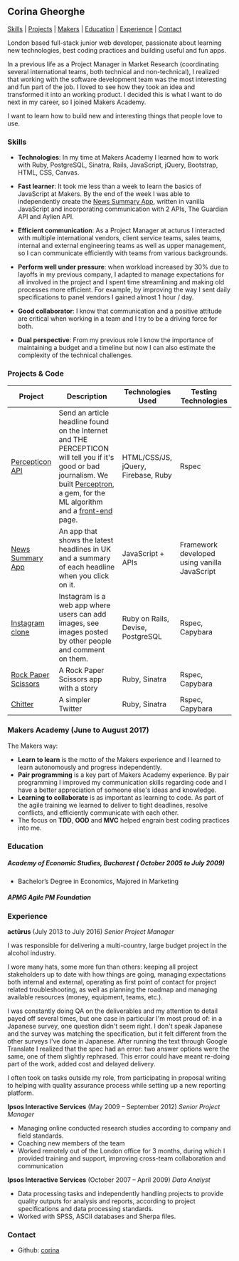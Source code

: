 ## Corina Gheorghe

[Skills](#skills) | [Projects](#projects) | [Makers](#makers) | [Education](#education) | [Experience](#experience) | [Contact](#contact)

London based full-stack junior web developer, passionate about learning new technologies, best coding practices and building useful and fun apps.

In a previous life as a Project Manager in Market Research (coordinating several international teams, both technical and non-technical), I realized that working with the software development team was the most interesting and fun part of the job. I loved to see how they took an idea and transformed it into an working product. I decided this is what I want to do next in my career, so I joined Makers Academy.

I want to learn how to build new and interesting things that people love to use. 

### <a name="skills">Skills</a>
- **Technologies**: In my time at Makers Academy I learned how to work with Ruby, PostgreSQL, Sinatra, Rails, JavaScript, jQuery, Bootstrap, HTML, CSS, Canvas.

- **Fast learner**: It took me less than a week to learn the basics of JavaScript at Makers. By the end of the week I was able to independently create the [News Summary App][2], written in vanilla JavaScript and incorporating communication with 2 APIs, The Guardian API and Aylien API.

- **Efficient communication**: As a Project Manager at acturus I interacted with multiple international vendors, client service teams, sales teams, internal and external engineering teams as well as upper management, so I can communicate efficiently with teams from various backgrounds. 

- **Perform well under pressure**: when workload increased by 30% due to layoffs in my previous company, I adapted to manage expectations for all involved in the project and I spent time streamlining and making old processes more efficient. For example, by improving the way I sent daily specifications to panel vendors I gained almost 1 hour / day.

- **Good collaborator**: I know that communication and a positive attitude are critical when working in a team and I try to be a driving force for both.

- **Dual perspective**: From my previous role I know the importance of maintaining a budget and a timeline but now I can also estimate the complexity of the technical challenges.


### <a name="projects">Projects & Code</a>

Project | Description | Technologies Used | Testing Technologies
--- | --- | --- | ---
[Percepticon API][7]| Send an article headline found on the Internet and THE PERCEPTICON will tell you if it's good or bad journalism. We built [Perceptron][8], a gem, for the ML algorithm and a [front-end][6] page. | HTML/CSS/JS, jQuery, Firebase, Ruby | Rspec
[News Summary App][2] | An app that shows the latest headlines in UK and a summary of each headline when you click on it. |  JavaScript + APIs | Framework developed using vanilla JavaScript
[Instagram clone][3] | Instagram is a web app where users can add images, see images posted by other people and comment on them. | Ruby on Rails, Devise, PostgreSQL | Rspec, Capybara
[Rock Paper Scissors][4] | A Rock Paper Scissors app with a story | Ruby, Sinatra | Rspec, Capybara
[Chitter][5] | A simpler Twitter | Ruby, Sinatra | Rspec, Capybara


### <a name="makers">Makers Academy (June to August 2017)</a>
The Makers way:

- **Learn to learn** is the motto of the Makers experience and I learned to learn autonomously and progress independently.
- **Pair programming** is a key part of Makers Academy experience. By pair programming I improved my communication skills regarding code and I have a better appreciation of someone else's ideas and knowledge.
- **Learning to collaborate** is as important as learning to code. As part of the agile training we learned to deliver to tight deadlines, resolve conflicts, and efficiently communicate with each other.
- The focus on **TDD**, **OOD** and **MVC** helped engrain best coding practices into me.


### <a name="education">Education</a>

##### Academy of Economic Studies, Bucharest ( October 2005 to July 2009)

- Bachelor’s Degree in Economics, Majored in Marketing

##### APMG Agile PM Foundation


### <a name="experience">Experience</a>

**actûrus** (July 2013 to July 2016)
*Senior Project Manager*

I was responsible for delivering a multi-country, large budget project in the alcohol industry.

I wore many hats, some more fun than others: keeping all project stakeholders up to date with how things are going, managing expectations both internal and external, operating as first point of contact for project related troubleshooting, as well as planning the roadmap and managing available resources (money, equipment, teams, etc.).

I was constantly doing QA on the deliverables and my attention to detail payed off several times, but one case in particular I'm most proud of: in a Japanese survey, one question didn't seem right. I don't speak Japanese and the survey was matching the specification, but it felt different from the other surveys I've done in Japanese. After running the text through Google Translate I realized that the spec had an error: two answer options were the same, one of them slightly rephrased. This error could have meant re-doing part of the work, added cost and delayed delivery.

I often took on tasks outside my role, from participating in proposal writing to helping with quality assurance process while setting up a new reporting platform.

**Ipsos Interactive Services** (May 2009 – September 2012)
*Senior Project Manager*

- Managing online conducted research studies according to company and field standards.
- Coaching new members of the team
- Worked remotely out of the London office for 3 months, during which I provided training and support, improving cross-team collaboration and communication

**Ipsos Interactive Services** (October 2007 – April 2009)
*Data Analyst*

- Data processing tasks and independently handling projects to provide quality outputs for analysis and reports, according to project specifications and data processing standards.
- Worked with SPSS, ASCII databases and Sherpa files.

### <a name="contact">Contact</a>
- Github: [corina][1]

[1]: https://github.com/corina
[2]: https://github.com/corina/news-summary
[3]: https://github.com/corina/instagram-challenge
[4]: https://github.com/corina/rps-challenge
[5]: https://github.com/corina/chitter-challenge
[6]: https://github.com/corina/percepticon-frontend
[7]: https://github.com/corina/percepticon
[8]: https://github.com/corina/Perceptron
